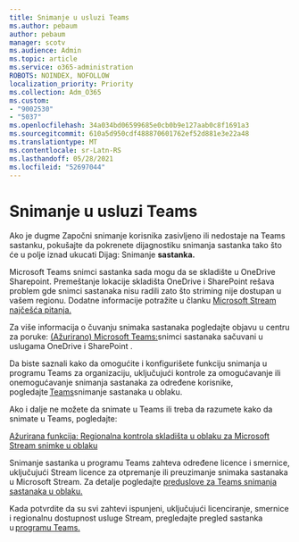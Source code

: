 ```yaml
---
title: Snimanje u usluzi Teams
ms.author: pebaum
author: pebaum
manager: scotv
ms.audience: Admin
ms.topic: article
ms.service: o365-administration
ROBOTS: NOINDEX, NOFOLLOW
localization_priority: Priority
ms.collection: Adm_O365
ms.custom:
- "9002530"
- "5037"
ms.openlocfilehash: 34a034bd06599685e0cb0b9e127aab0c8f1691a3
ms.sourcegitcommit: 610a5d950cdf488870601762ef52d881e3e22a48
ms.translationtype: MT
ms.contentlocale: sr-Latn-RS
ms.lasthandoff: 05/28/2021
ms.locfileid: "52697044"
---
```

# <a name="recording-in-teams"></a>Snimanje u usluzi Teams

Ako je dugme  Započni snimanje korisnika zasivljeno ili nedostaje na Teams sastanku, pokušajte da pokrenete dijagnostiku snimanja sastanka tako što će u polje iznad ukucati Dijag: Snimanje **sastanka.** 

Microsoft Teams snimci sastanka sada mogu da se skladište u OneDrive Sharepoint. Premeštanje lokacije skladišta OneDrive i SharePoint rešava problem gde snimci sastanaka nisu radili zato što striming nije dostupan u vašem regionu. Dodatne informacije potražite u članku [Microsoft Stream najčešća pitanja.](/stream/faq#which-regions-does-microsoft-stream-host-my-data-in)

Za više informacija o čuvanju snimaka sastanaka pogledajte objavu u centru za poruke: [(Ažurirano) Microsoft Teams:](https://portal.microsoft.com/Adminportal/Home?ref=MessageCenter&id=MC222640)snimci sastanaka sačuvani u uslugama OneDrive i SharePoint .

Da biste saznali kako da omogućite i konfigurišete funkciju snimanja u programu Teams za organizaciju, uključujući kontrole za omogućavanje ili onemogućavanje snimanja sastanaka za određene korisnike, pogledajte [Teams](/microsoftteams/cloud-recording)snimanje sastanaka u oblaku. 

Ako i dalje ne možete da snimate u Teams ili treba da razumete kako da snimate u Teams, pogledajte: 

[Ažurirana funkcija: Regionalna kontrola skladišta u oblaku za Microsoft Stream snimke u oblaku](https://admin.microsoft.com/AdminPortal/Home#/MessageCenter?id=MC214327)

Snimanje sastanka u programu Teams zahteva određene licence i smernice, uključujući Stream licence za otpremanje ili preuzimanje snimaka sastanaka u Microsoft Stream. Za detalje pogledajte [preduslove za Teams snimanja sastanaka u oblaku.](/microsoftteams/cloud-recording#prerequisites-for-teams-cloud-meeting-recording)

Kada potvrdite da su svi zahtevi ispunjeni, uključujući licenciranje, smernice i regionalnu dostupnost usluge Stream, pregledajte pregled sastanka u [programu Teams.](https://support.office.com/article/34dfbe7f-b07d-4a27-b4c6-de62f1348c24) 